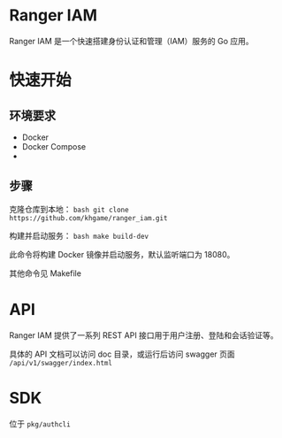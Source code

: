 # Ranger IAM

Ranger IAM 是一个快速搭建身份认证和管理（IAM）服务的 Go 应用。

# 快速开始

## 环境要求
- Docker
- Docker Compose
- 
## 步骤

克隆仓库到本地：
`bash git clone https://github.com/khgame/ranger_iam.git`

构建并启动服务：
`bash make build-dev`

此命令将构建 Docker 镜像并启动服务，默认监听端口为 18080。

其他命令见 Makefile

# API

Ranger IAM 提供了一系列 REST API 接口用于用户注册、登陆和会话验证等。

具体的 API 文档可以访问 doc 目录，或运行后访问 swagger 页面 `/api/v1/swagger/index.html`

# SDK

位于 `pkg/authcli`